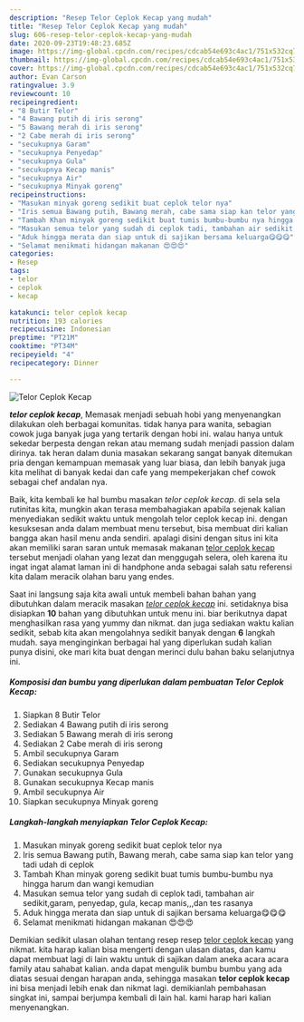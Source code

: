 ```yaml
---
description: "Resep Telor Ceplok Kecap yang mudah"
title: "Resep Telor Ceplok Kecap yang mudah"
slug: 606-resep-telor-ceplok-kecap-yang-mudah
date: 2020-09-23T19:48:23.685Z
image: https://img-global.cpcdn.com/recipes/cdcab54e693c4ac1/751x532cq70/telor-ceplok-kecap-foto-resep-utama.jpg
thumbnail: https://img-global.cpcdn.com/recipes/cdcab54e693c4ac1/751x532cq70/telor-ceplok-kecap-foto-resep-utama.jpg
cover: https://img-global.cpcdn.com/recipes/cdcab54e693c4ac1/751x532cq70/telor-ceplok-kecap-foto-resep-utama.jpg
author: Evan Carson
ratingvalue: 3.9
reviewcount: 10
recipeingredient:
- "8 Butir Telor"
- "4 Bawang putih di iris serong"
- "5 Bawang merah di iris serong"
- "2 Cabe merah di iris serong"
- "secukupnya Garam"
- "secukupnya Penyedap"
- "secukupnya Gula"
- "secukupnya Kecap manis"
- "secukupnya Air"
- "secukupnya Minyak goreng"
recipeinstructions:
- "Masukan minyak goreng sedikit buat ceplok telor nya"
- "Iris semua Bawang putih, Bawang merah, cabe sama siap kan telor yang tadi udah di ceplok"
- "Tambah Khan minyak goreng sedikit buat tumis bumbu-bumbu nya hingga harum dan wangi kemudian"
- "Masukan semua telor yang sudah di ceplok tadi, tambahan air sedikit,garam, penyedap, gula, kecap manis,,,dan tes rasanya"
- "Aduk hingga merata dan siap untuk di sajikan bersama keluarga😋😋😋"
- "Selamat menikmati hidangan makanan 😍😍😍"
categories:
- Resep
tags:
- telor
- ceplok
- kecap

katakunci: telor ceplok kecap 
nutrition: 193 calories
recipecuisine: Indonesian
preptime: "PT21M"
cooktime: "PT34M"
recipeyield: "4"
recipecategory: Dinner

---
```



![Telor Ceplok Kecap](https://img-global.cpcdn.com/recipes/cdcab54e693c4ac1/751x532cq70/telor-ceplok-kecap-foto-resep-utama.jpg)

<b><i>telor ceplok kecap</i></b>, Memasak menjadi sebuah hobi yang menyenangkan dilakukan oleh berbagai komunitas. tidak hanya para wanita, sebagian cowok juga banyak juga yang tertarik dengan hobi ini. walau hanya untuk sekedar berpesta dengan rekan atau memang sudah menjadi passion dalam dirinya. tak heran dalam dunia masakan sekarang sangat banyak ditemukan pria dengan kemampuan memasak yang luar biasa, dan lebih banyak juga kita melihat di banyak kedai dan cafe yang mempekerjakan chef cowok sebagai chef andalan nya.



Baik, kita kembali ke hal bumbu masakan <i>telor ceplok kecap</i>. di sela sela rutinitas kita, mungkin akan terasa membahagiakan apabila sejenak kalian menyediakan sedikit waktu untuk mengolah telor ceplok kecap ini. dengan kesuksesan anda dalam membuat menu tersebut, bisa membuat diri kalian bangga akan hasil menu anda sendiri. apalagi disini dengan situs ini kita akan memiliki saran saran untuk memasak makanan <u>telor ceplok kecap</u> tersebut menjadi olahan yang lezat dan menggugah selera, oleh karena itu ingat ingat alamat laman ini di handphone anda sebagai salah satu referensi kita dalam meracik olahan baru yang endes.


Saat ini langsung saja kita awali untuk membeli bahan bahan yang dibutuhkan dalam meracik masakan <u><i>telor ceplok kecap</i></u> ini. setidaknya bisa disiapkan <b>10</b> bahan yang dibutuhkan untuk menu ini. biar berikutnya dapat menghasilkan rasa yang yummy dan nikmat. dan juga sediakan waktu kalian sedikit, sebab kita akan mengolahnya sedikit banyak dengan <b>6</b> langkah mudah. saya menginginkan berbagai hal yang diperlukan sudah kalian punya disini, oke mari kita buat dengan merinci dulu bahan baku selanjutnya ini.

<!--inarticleads1-->

##### Komposisi dan bumbu yang diperlukan dalam pembuatan Telor Ceplok Kecap:

1. Siapkan 8 Butir Telor
1. Sediakan 4 Bawang putih di iris serong
1. Sediakan 5 Bawang merah di iris serong
1. Sediakan 2 Cabe merah di iris serong
1. Ambil secukupnya Garam
1. Sediakan secukupnya Penyedap
1. Gunakan secukupnya Gula
1. Gunakan secukupnya Kecap manis
1. Ambil secukupnya Air
1. Siapkan secukupnya Minyak goreng




<!--inarticleads2-->

##### Langkah-langkah menyiapkan Telor Ceplok Kecap:

1. Masukan minyak goreng sedikit buat ceplok telor nya
1. Iris semua Bawang putih, Bawang merah, cabe sama siap kan telor yang tadi udah di ceplok
1. Tambah Khan minyak goreng sedikit buat tumis bumbu-bumbu nya hingga harum dan wangi kemudian
1. Masukan semua telor yang sudah di ceplok tadi, tambahan air sedikit,garam, penyedap, gula, kecap manis,,,dan tes rasanya
1. Aduk hingga merata dan siap untuk di sajikan bersama keluarga😋😋😋
1. Selamat menikmati hidangan makanan 😍😍😍




Demikian sedikit ulasan olahan tentang resep resep <u>telor ceplok kecap</u> yang nikmat. kita harap kalian bisa mengerti dengan ulasan diatas, dan kamu dapat membuat lagi di lain waktu untuk di sajikan dalam aneka acara acara family atau sahabat kalian. anda dapat mengulik bumbu bumbu yang ada diatas sesuai dengan harapan anda, sehingga masakan <b>telor ceplok kecap</b> ini bisa menjadi lebih enak dan nikmat lagi. demikianlah pembahasan singkat ini, sampai berjumpa kembali di lain hal. kami harap hari kalian menyenangkan.
